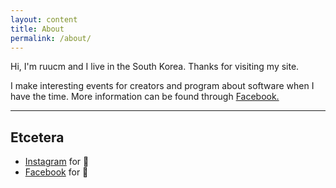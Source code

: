 ```yaml
---
layout: content
title: About
permalink: /about/
---
```

Hi, I'm ruucm and I live in the South Korea. Thanks for visiting my site.

I make interesting events for creators and program about software when I have the time.
More information can be found through <a href="https://www.facebook.com/ji.youngmin.5851" data-network="Facebook" data-proofer-ignore>Facebook.</a>

----

## Etcetera

- [Instagram](https://www.instagram.com/ruucm) for 📸
- [Facebook](https://www.facebook.com/ji.youngmin.5851) for 🕺

